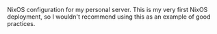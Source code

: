 NixOS configuration for my personal server. This is my very first NixOS
deployment, so I wouldn't recommend using this as an example of good practices.
